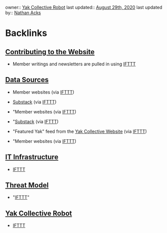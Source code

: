 owner:: [Yak Collective Robot](<Yak Collective Robot.md>)
last updated:: [August 29th, 2020](<August 29th, 2020.md>)
last updated by:: [Nathan Acks](<Nathan Acks.md>)

# Backlinks
## [Contributing to the Website](<Contributing to the Website.md>)
- Member writings and newsletters are pulled in using [IFTTT](<IFTTT.md>)

## [Data Sources](<Data Sources.md>)
- Member websites (via [IFTTT](<IFTTT.md>))

- [Substack](<Substack.md>) (via [IFTTT](<IFTTT.md>))

- "Member websites (via [IFTTT](<IFTTT.md>))

- "[Substack](<Substack.md>) (via [IFTTT](<IFTTT.md>))

- "Featured Yak" feed from the [Yak Collective Website](<Yak Collective Website.md>) (via [IFTTT](<IFTTT.md>))

- "Member websites (via [IFTTT](<IFTTT.md>))

## [IT Infrastructure](<IT Infrastructure.md>)
- [IFTTT](<IFTTT.md>)

## [Threat Model](<Threat Model.md>)
- "[IFTTT](<IFTTT.md>)"

## [Yak Collective Robot](<Yak Collective Robot.md>)
- [IFTTT](<IFTTT.md>)

